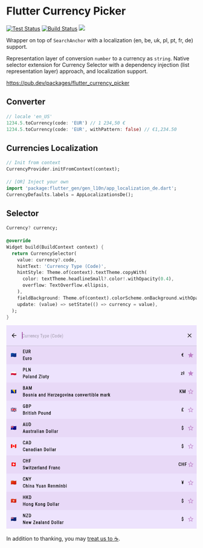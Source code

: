 # Flutter Currency Picker

[![Test Status](https://github.com/lyskouski/flutter_currency_picker/actions/workflows/test.yml/badge.svg)](https://github.com/lyskouski/flutter_currency_picker/actions/workflows/test.yml)
[![Build Status](https://github.com/lyskouski/flutter_currency_picker/actions/workflows/build.yml/badge.svg)](https://github.com/lyskouski/flutter_currency_picker/actions/workflows/build.yml)
<a href="https://www.buymeacoffee.com/lyskouski"><img height="20" src="https://img.buymeacoffee.com/button-api/?text=Buy me a coffee&emoji=&slug=lyskouski&button_colour=FFDD00&font_colour=000000&font_family=Cookie&outline_colour=000000&coffee_colour=ffffff" /></a>

Wrapper on top of `SearchAnchor` with a localization 
(en, be, uk, pl, pt, fr, de) support.

Representation layer of conversion `number` to a currency as `string`. Native 
selector extension for Currency Selector with a dependency injection (list 
representation layer) approach, and localization support.

https://pub.dev/packages/flutter_currency_picker

## Converter

```dart
// locale 'en_US'
1234.5.toCurrency(code: 'EUR') // 1 234,50 €
1234.5.toCurrency(code: 'EUR', withPattern: false) // €1,234.50 
```

## Currencies Localization

```dart
// Init from context
CurrencyProvider.initFromContext(context);

// [OR] Inject your own
import 'package:flutter_gen/gen_l10n/app_localization_de.dart';
CurrencyDefaults.labels = AppLocalizationsDe();
```

## Selector

```dart
Currency? currency;

@override
Widget build(BuildContext context) {
  return CurrencySelector(
    value: currency?.code,
    hintText: 'Currency Type (Code)',
    hintStyle: Theme.of(context).textTheme.copyWith(
      color: textTheme.headlineSmall?.color!.withOpacity(0.4),
      overflow: TextOverflow.ellipsis,
    ),
    fieldBackground: Theme.of(context).colorScheme.onBackground.withOpacity(0.1),
    update: (value) => setState(() => currency = value),
  );
}
```

![Selector Sample](https://raw.githubusercontent.com/lyskouski/flutter_currency_picker/main/example/selector.png)

In addition to thanking, you may [treat us to :coffee:](https://www.buymeacoffee.com/lyskouski).
